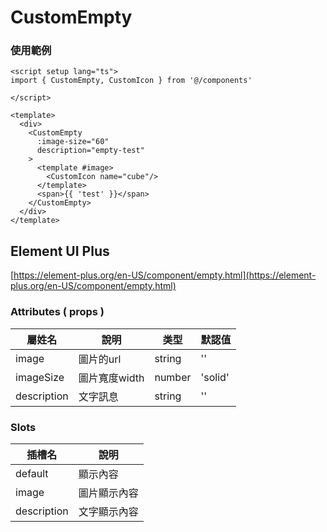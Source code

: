 # CustomEmpty
### 使用範例
```vue
<script setup lang="ts">
import { CustomEmpty, CustomIcon } from '@/components'

</script>

<template>
  <div>
    <CustomEmpty
      :image-size="60"
      description="empty-test"
    >
      <template #image>
        <CustomIcon name="cube"/>
      </template>
      <span>{{ 'test' }}</span>
    </CustomEmpty>
  </div>
</template>
```

## Element UI Plus
[https://element-plus.org/en-US/component/empty.html](https://element-plus.org/en-US/component/empty.html)

### Attributes ( props )
| 屬姓名       | 說明         | 类型    | 默認值      |
| ----------- | ------------ | ------- | ---------- |
| image       | 圖片的url     | string  | ''         |
| imageSize   | 圖片寬度width | number  | 'solid'    |
| description | 文字訊息      | string  | ''         |

### Slots
| 插槽名      | 說明          |
| ----------- | ------------- |
| default     | 顯示內容       |
| image       | 圖片顯示內容   |
| description | 文字顯示內容   |
